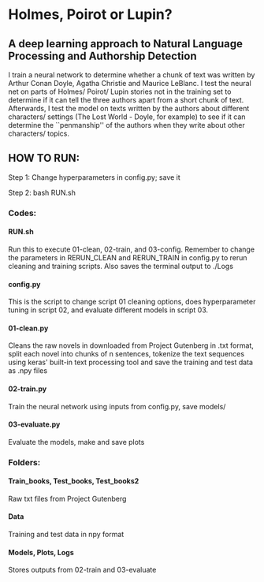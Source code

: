 # Holmes, Poirot or Lupin? 
## A deep learning approach to Natural Language Processing and Authorship Detection

I train a neural network to determine whether a chunk of text was written by Arthur Conan Doyle, Agatha Christie and Maurice LeBlanc. I test the neural net on parts of Holmes/ Poirot/ Lupin stories not in the training set to determine if it can tell the three authors apart from a short chunk of text. Afterwards, I test the model on texts written by the authors about different characters/ settings (The Lost World - Doyle, for example) to see if it can determine the ``penmanship'' of the authors when they write about other characters/ topics. 

## HOW TO RUN:
Step 1: Change hyperparameters in config.py; save it

Step 2: bash RUN.sh



### Codes:
#### RUN.sh
Run this to execute 01-clean, 02-train, and 03-config. Remember to change the parameters in RERUN_CLEAN and RERUN_TRAIN in config.py to rerun cleaning and training scripts.
Also saves the terminal output to ./Logs
#### config.py
This is the script to change script 01 cleaning options, does hyperparameter tuning in script 02, and evaluate different models in script 03.  
#### 01-clean.py
Cleans the raw novels in downloaded from Project Gutenberg in .txt format, split each novel into chunks of n sentences, tokenize the text sequences using keras' built-in text processing tool and save the training and test data as .npy files
#### 02-train.py
Train the neural network using inputs from config.py, save models/
#### 03-evaluate.py
Evaluate the models, make and save plots

### Folders:
#### Train_books, Test_books, Test_books2
Raw txt files from Project Gutenberg
#### Data
Training and test data in npy format
#### Models, Plots, Logs
Stores outputs from 02-train and 03-evaluate